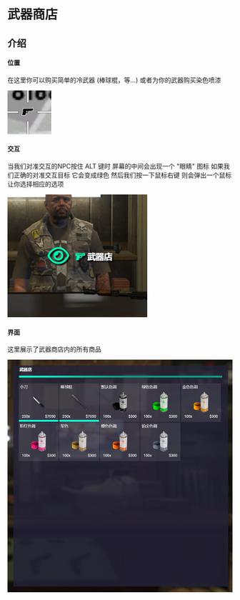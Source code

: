 # 武器商店

## 介绍

#### 位置

在这里你可以购买简单的冷武器 (棒球棍，等...) 或者为你的武器购买染色喷漆

![](<../.gitbook/assets/image (4) (2).png>)



#### 交互

当我们对准交互的NPC按住 ALT 键时 屏幕的中间会出现一个 "眼睛" 图标 如果我们正确的对准交互目标 它会变成绿色 然后我们按一下鼠标右键 则会弹出一个鼠标 让你选择相应的选项

![](<../.gitbook/assets/image (5) (1) (1).png>)



#### 界面

这里展示了武器商店内的所有商品

![](<../.gitbook/assets/image (9).png>)
